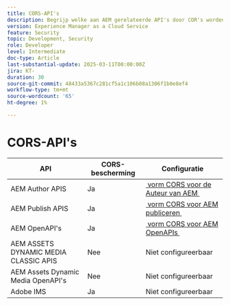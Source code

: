 ```yaml
---
title: CORS-API's
description: Begrijp welke aan AEM gerelateerde API's door COR's worden beschermd.
version: Experience Manager as a Cloud Service
feature: Security
topic: Development, Security
role: Developer
level: Intermediate
doc-type: Article
last-substantial-update: 2025-03-11T00:00:00Z
jira: KT-
duration: 30
source-git-commit: 48433a5367c281cf5a1c106b08a1306f1b0e8ef4
workflow-type: tm+mt
source-wordcount: '65'
ht-degree: 1%

---
```


# CORS-API&#39;s



| API | CORS-bescherming | Configuratie |
| --- | --- | --- |
| AEM Author APIS | Ja | [&#x200B; vorm CORS voor de Auteur van AEM &#x200B;](#configure-cors-for-aem-author) |
| AEM Publish APIS | Ja | [&#x200B; vorm CORS voor AEM publiceren &#x200B;](#configure-cors-for-aem-publish) |
| AEM OpenAPI&#39;s | Ja | [&#x200B; vorm CORS voor AEM OpenAPIs &#x200B;](#configure-cors-for-aem-openapis) |
| AEM ASSETS DYNAMIC MEDIA CLASSIC APIS | Nee | Niet configureerbaar |
| AEM Assets Dynamic Media OpenAPI&#39;s | Nee | Niet configureerbaar |
| Adobe IMS | Ja | Niet configureerbaar |
